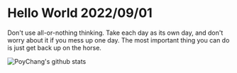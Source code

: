 # Hello World 2022/09/01

Don't use all-or-nothing thinking. Take each day as its own day, and don't worry about it if you mess up one day. The most important thing you can do is just get back up on the horse.

![PoyChang's github stats](https://github-readme-stats.vercel.app/api?username=poychang&show_icons=true&theme=dracula)
